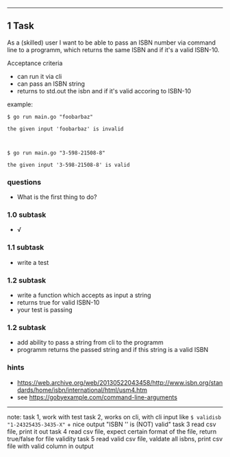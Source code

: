 
___

## 1 Task
As a (skilled) user I want to be able to pass an ISBN number via command line to a programm,
which returns the same ISBN and if it's a valid ISBN-10.

Acceptance criteria
- can run it via cli
- can pass an ISBN string
- returns to std.out the isbn and if it's valid accoring to ISBN-10

example:
```
$ go run main.go "foobarbaz"

the given input 'foobarbaz' is invalid



$ go run main.go "3-598-21508-8"

the given input '3-598-21508-8' is valid
```

### questions
- What is the first thing to do?

### 1.0 subtask
- √

### 1.1 subtask
- write a test

### 1.2 subtask
- write a function which accepts as input a string
- returns true for valid ISBN-10
- your test is passing

### 1.2 subtask
- add ability to pass a string from cli to the programm
- programm returns the passed string and if this string is a valid ISBN











### hints
- https://web.archive.org/web/20130522043458/http://www.isbn.org/standards/home/isbn/international/html/usm4.htm
- see https://gobyexample.com/command-line-arguments

___



















note:
task 1, work with test
task 2, works on cli, with cli input like `$ validisb "1-24325435-3435-X"`
		+ nice output "ISBN '' is (NOT) valid"
task 3 read csv file, print it out
task 4 read csv file, expect certain format of the file, return true/false
		for file validity
task 5 read valid csv file, valdate all isbns, print csv file
		with valid column in output